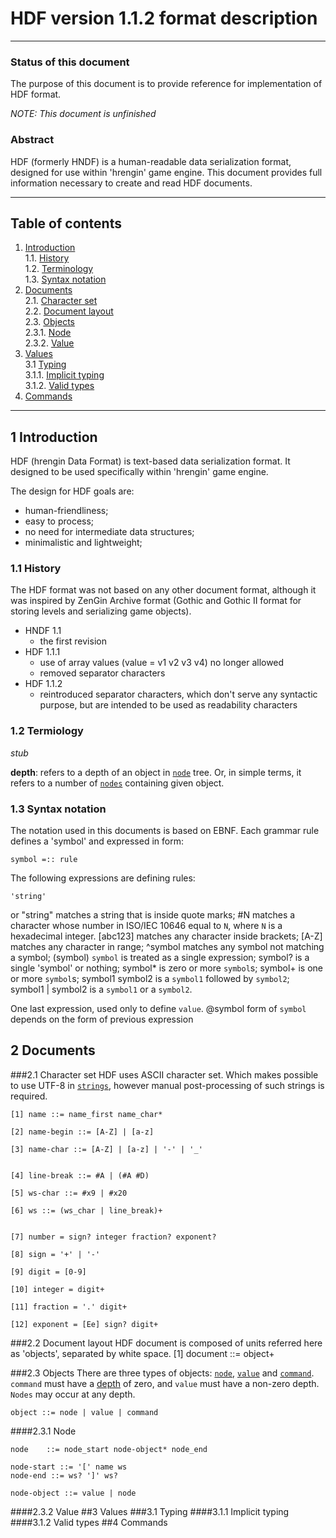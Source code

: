 HDF version 1.1.2 format description
====================================

***

### Status of this document <a name="sec-status"/>
The purpose of this document is to provide reference for implementation of HDF format.

*NOTE: This document is unfinished*

### Abstract
HDF (formerly HNDF) is a human-readable data serialization format, designed for use within 'hrengin' game engine. This document provides full information necessary to create and read HDF documents.

***

## Table of contents <a name="sec-toc"/>
1. [Introduction](#sec-introduction)  
    1.1. [History](#sec-history)  
    1.2. [Terminology](#sec-terminology)  
    1.3. [Syntax notation](#sec-notation)  
2. [Documents](#sec-documents)  
    2.1. [Character set](#sec-charset)    
    2.2. [Document layout](#sec-layout)  
    2.3. [Objects](#sec-objects)  
        2.3.1. [Node](#sec-node)  
        2.3.2. [Value](#sec-value)  
3. [Values](#sec-values)  
    3.1 [Typing](#sec-typing)  
        3.1.1. [Implicit typing](#sec-implicit)  
        3.1.2. [Valid types](#sec-type-list)  
4. [Commands](#sec-commands)

***

## 1  Introduction <a name="sec-introduction"/>

HDF (hrengin Data Format) is text-based data serialization format. It designed to be used specifically within 'hrengin' game engine.

The design for HDF goals are:
- human-friendliness;
- easy to process;
- no need for intermediate data structures;
- minimalistic and lightweight;

### 1.1  History <a name="sec-history"/>
The HDF format was not based on any other document format, although it was inspired by ZenGin Archive format (Gothic and Gothic II format for storing levels and serializing game objects).

- HNDF 1.1
    + the first revision
- HDF 1.1.1
    + use of array values (value = v1 v2 v3 v4) no longer allowed
    + removed separator characters
- HDF 1.1.2
    + reintroduced separator characters, which don't serve any syntactic purpose, but are intended to be used as readability characters

### 1.2 Termiology <a name="sec-terminology"/>
*stub*


 <a name="def-depth"/> **depth**: refers to a depth of an object in [`node`](#def-node) tree. Or, in simple terms, it refers to a number of [`nodes`](#def-node) containing given object.

### 1.3 Syntax notation <a name="sec-notation"/>
The notation used in this documents is based on EBNF. Each grammar rule defines a 'symbol' and expressed in form:

	symbol =:: rule

The following expressions are defining rules:

	'string'
or
	"string"
matches a string that is inside quote marks;
	#N
matches a character whose number in ISO/IEC 10646 equal to `N`, where `N` is a hexadecimal integer.
	[abc123]
matches any character inside brackets;
	[A-Z]
matches any character in range;
	^symbol
matches any symbol not matching a symbol;
	(symbol)
`symbol` is treated as a single expression;
	symbol?
is a single 'symbol' or nothing;
	symbol*
is zero or more `symbol`s;
	symbol+
is one or more `symbol`s;
	symbol1 symbol2
is a `symbol1` followed by `symbol2`;
	symbol1 | symbol2
is a `symbol1` or a `symbol2`.

One last expression, used only to define `value`. 
	@symbol
form of `symbol` depends on the form of previous expression

## 2 Documents <a name="sec-documents"/>

###2.1 Character set <a name="sec-charset"/>
HDF uses ASCII character set. Which makes possible to use UTF-8 in [`strings`](#def-string), however manual post-processing of such strings is required.


	[1] name ::= name_first name_char*

	[2] name-begin ::= [A-Z] | [a-z]

	[3] name-char ::= [A-Z] | [a-z] | '-' | '_'


	[4] line-break ::= #A | (#A #D)

	[5] ws-char ::= #x9 | #x20

	[6] ws ::= (ws_char | line_break)+


	[7] number = sign? integer fraction? exponent?

	[8] sign = '+' | '-'

	[9] digit = [0-9]

	[10] integer = digit+

	[11] fraction = '.' digit+

	[12] exponent = [Ee] sign? digit+



###2.2 Document layout <a name="sec-layout"/>
HDF document is composed of units referred here as 'objects', separated by white space.
	<a name="sym-document">[1]</a>	document ::= object+

###2.3 Objects <a name="sec-objects"/>
There are three types of objects: [`node`](#def-node), [`value`](#def-value) and [`command`](#def-command). `command` must have a [depth](#def-depth) of zero, and `value` must have a non-zero depth. `Nodes` may occur at any depth.

	object ::= node | value | command

####2.3.1 Node <a name="sec-node"/>

	node	::=	node_start node-object* node_end

	node-start ::= '[' name ws
	node-end ::= ws? ']' ws?

	node-object ::= value | node

####2.3.2 Value <a name="sec-value"/>
##3 Values <a name="sec-values"/>
###3.1 Typing <a name="sec-typing"/>
####3.1.1 Implicit typing <a name="sec-implicit"/>
####3.1.2 Valid types <a name="sec-type-list"/>
##4 Commands <a name="sec-commands"/>

